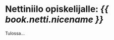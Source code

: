 # Nettiniilo opiskelijalle: *{{ book.netti.nicename }}*

Tulossa...

<!--
* Jos koulun koneilla käytössä proxy- eli välityspalvelin, on se otettava koneelta pois päältä, jotta Nettiniilon *{{ book.netti.nicename }}*a voi käyttää
* Ohjeista rekisteröityminen aina verkkoon kirjautumisen jälkeen 192.168.1.1
-->